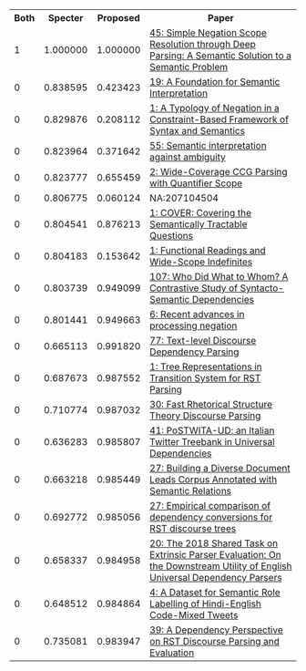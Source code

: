 <html><table><tr>
<th>Both</th>
<th>Specter</th>
<th>Proposed</th>
<th>Paper</th>
</tr>
<tr>
<td>1</td>
<td>1.000000</td>
<td>1.000000</td>
<td><a href="https://www.semanticscholar.org/paper/729da2e6ba1493b965de3cecdaf579eee0a1874b">45: Simple Negation Scope Resolution through Deep Parsing: A Semantic Solution to a Semantic Problem</a></td>
</tr>
<tr>
<td>0</td>
<td>0.838595</td>
<td>0.423423</td>
<td><a href="https://www.semanticscholar.org/paper/3d7ebfdff3b800d4b7fcba880b226a42538f47fb">19: A Foundation for Semantic Interpretation</a></td>
</tr>
<tr>
<td>0</td>
<td>0.829876</td>
<td>0.208112</td>
<td><a href="https://www.semanticscholar.org/paper/d83034a3cf2b94b1544e48e7a0fff2e7a3048ec2">1: A Typology of Negation in a Constraint-Based Framework of Syntax and Semantics</a></td>
</tr>
<tr>
<td>0</td>
<td>0.823964</td>
<td>0.371642</td>
<td><a href="https://www.semanticscholar.org/paper/3ea75343c1bba82c174f69a0e53c29b21480c1da">55: Semantic interpretation against ambiguity</a></td>
</tr>
<tr>
<td>0</td>
<td>0.823777</td>
<td>0.655459</td>
<td><a href="https://www.semanticscholar.org/paper/ac24ed6853e06dff99cc283c9619fb6be6c40b11">2: Wide-Coverage CCG Parsing with Quantifier Scope</a></td>
</tr>
<tr>
<td>0</td>
<td>0.806775</td>
<td>0.060124</td>
<td>NA:207104504</td>
</tr>
<tr>
<td>0</td>
<td>0.804541</td>
<td>0.876213</td>
<td><a href="https://www.semanticscholar.org/paper/460bd5e632bdead6250b5bc31d6ceee971895b3f">1: COVER: Covering the Semantically Tractable Questions</a></td>
</tr>
<tr>
<td>0</td>
<td>0.804183</td>
<td>0.153642</td>
<td><a href="https://www.semanticscholar.org/paper/e1b0ad4a6789204638fa92601cf24d69d7d0c25b">1: Functional Readings and Wide-Scope Indefinites</a></td>
</tr>
<tr>
<td>0</td>
<td>0.803739</td>
<td>0.949099</td>
<td><a href="https://www.semanticscholar.org/paper/83345913258ffe0bc5cae92392b456a912280105">107: Who Did What to Whom? A Contrastive Study of Syntacto-Semantic Dependencies</a></td>
</tr>
<tr>
<td>0</td>
<td>0.801441</td>
<td>0.949663</td>
<td><a href="https://www.semanticscholar.org/paper/35bc7758fea970584056d50769663eefb631a410">6: Recent advances in processing negation</a></td>
</tr>
<tr>
<td>0</td>
<td>0.665113</td>
<td>0.991820</td>
<td><a href="https://www.semanticscholar.org/paper/8c37254eee17736b0c1ae890beccedfc712e6a40">77: Text-level Discourse Dependency Parsing</a></td>
</tr>
<tr>
<td>0</td>
<td>0.687673</td>
<td>0.987552</td>
<td><a href="https://www.semanticscholar.org/paper/8360837a3d8b0009b9e9341c870baaadc2c8e01a">1: Tree Representations in Transition System for RST Parsing</a></td>
</tr>
<tr>
<td>0</td>
<td>0.710774</td>
<td>0.987032</td>
<td><a href="https://www.semanticscholar.org/paper/0752afda83927741d41a3f91325e2618425436e9">30: Fast Rhetorical Structure Theory Discourse Parsing</a></td>
</tr>
<tr>
<td>0</td>
<td>0.636283</td>
<td>0.985807</td>
<td><a href="https://www.semanticscholar.org/paper/6a66cdf76ff2cb6f8367284e032a1bc85cb0c361">41: PoSTWITA-UD: an Italian Twitter Treebank in Universal Dependencies</a></td>
</tr>
<tr>
<td>0</td>
<td>0.663218</td>
<td>0.985449</td>
<td><a href="https://www.semanticscholar.org/paper/c4bc7ad840d32b8296433f3fac4313d617cb8567">27: Building a Diverse Document Leads Corpus Annotated with Semantic Relations</a></td>
</tr>
<tr>
<td>0</td>
<td>0.692772</td>
<td>0.985056</td>
<td><a href="https://www.semanticscholar.org/paper/d2eb4bb6bc25254ca655aa111cbbbd22ac8ca21f">27: Empirical comparison of dependency conversions for RST discourse trees</a></td>
</tr>
<tr>
<td>0</td>
<td>0.658337</td>
<td>0.984958</td>
<td><a href="https://www.semanticscholar.org/paper/e7dae8b7a56c0a66196e050fbc543791597af816">20: The 2018 Shared Task on Extrinsic Parser Evaluation: On the Downstream Utility of English Universal Dependency Parsers</a></td>
</tr>
<tr>
<td>0</td>
<td>0.648512</td>
<td>0.984864</td>
<td><a href="https://www.semanticscholar.org/paper/4c569f3917a64eb9f33140d4cd677afc3555acf3">4: A Dataset for Semantic Role Labelling of Hindi-English Code-Mixed Tweets</a></td>
</tr>
<tr>
<td>0</td>
<td>0.735081</td>
<td>0.983947</td>
<td><a href="https://www.semanticscholar.org/paper/8a736ed6fe9e317185d4f0a283ffb3bf4fc7043b">39: A Dependency Perspective on RST Discourse Parsing and Evaluation</a></td>
</tr>
</table></html>
